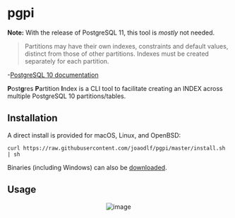 # pgpi

**Note:** With the release of PostgreSQL 11, this tool is *mostly* not needed. 

> Partitions may have their own indexes, constraints and default values, distinct from those of other partitions. Indexes must be created separately for each partition.

-[PostgreSQL 10 documentation](https://www.postgresql.org/docs/10/static/ddl-partitioning.html)

**P**ost**g**res **P**artition **I**ndex is a CLI tool to facilitate creating an INDEX across multiple 
PostgreSQL 10 partitions/tables.

## Installation

A direct install is provided for macOS, Linux, and OpenBSD:

```
curl https://raw.githubusercontent.com/joaodlf/pgpi/master/install.sh | sh
```

Binaries (including Windows) can also be [downloaded](https://github.com/joaodlf/pgpi/releases).

## Usage

<p align="center">
  <img src="http://i.imgur.com/imSHZPj.jpg" alt="image"/>
</p>




